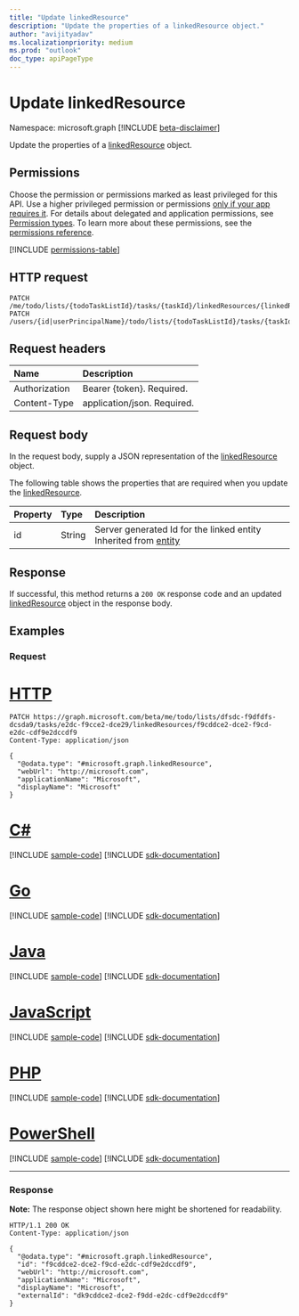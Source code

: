 ```yaml
---
title: "Update linkedResource"
description: "Update the properties of a linkedResource object."
author: "avijityadav"
ms.localizationpriority: medium
ms.prod: "outlook"
doc_type: apiPageType
---
```


# Update linkedResource
Namespace: microsoft.graph
[!INCLUDE [beta-disclaimer](../../includes/beta-disclaimer.md)]

Update the properties of a [linkedResource](../resources/linkedresource.md) object.

## Permissions
Choose the permission or permissions marked as least privileged for this API. Use a higher privileged permission or permissions [only if your app requires it](/graph/permissions-overview#best-practices-for-using-microsoft-graph-permissions). For details about delegated and application permissions, see [Permission types](/graph/permissions-overview#permission-types). To learn more about these permissions, see the [permissions reference](/graph/permissions-reference).

<!-- { "blockType": "permissions", "name": "linkedresource_update" } -->
[!INCLUDE [permissions-table](../includes/permissions/linkedresource-update-permissions.md)]

## HTTP request

<!-- {
  "blockType": "ignored"
}
-->
``` http
PATCH /me/todo/lists/{todoTaskListId}/tasks/{taskId}/linkedResources/{linkedResourcesId}
PATCH /users/{id|userPrincipalName}/todo/lists/{todoTaskListId}/tasks/{taskId}/linkedResources/{linkedResourcesId}
```

## Request headers
|Name|Description|
|:---|:---|
|Authorization|Bearer {token}. Required.|
|Content-Type|application/json. Required.|

## Request body
In the request body, supply a JSON representation of the [linkedResource](../resources/linkedresource.md) object.

The following table shows the properties that are required when you update the [linkedResource](../resources/linkedresource.md).

|Property|Type|Description|
|:---|:---|:---|
|id|String|Server generated Id for the linked entity Inherited from [entity](../resources/entity.md)|

## Response

If successful, this method returns a `200 OK` response code and an updated [linkedResource](../resources/linkedresource.md) object in the response body.

## Examples

### Request

# [HTTP](#tab/http)
<!-- {
  "blockType": "request",
  "sampleKeys": ["dfsdc-f9dfdfs-dcsda9", "e2dc-f9cce2-dce29", "f9cddce2-dce2-f9cd-e2dc-cdf9e2dccdf9"],
  "name": "update_linkedresource"
}
-->
``` http
PATCH https://graph.microsoft.com/beta/me/todo/lists/dfsdc-f9dfdfs-dcsda9/tasks/e2dc-f9cce2-dce29/linkedResources/f9cddce2-dce2-f9cd-e2dc-cdf9e2dccdf9
Content-Type: application/json

{
  "@odata.type": "#microsoft.graph.linkedResource",
  "webUrl": "http://microsoft.com",
  "applicationName": "Microsoft",
  "displayName": "Microsoft"
}
```

# [C#](#tab/csharp)
[!INCLUDE [sample-code](../includes/snippets/csharp/update-linkedresource-csharp-snippets.md)]
[!INCLUDE [sdk-documentation](../includes/snippets/snippets-sdk-documentation-link.md)]

# [Go](#tab/go)
[!INCLUDE [sample-code](../includes/snippets/go/update-linkedresource-go-snippets.md)]
[!INCLUDE [sdk-documentation](../includes/snippets/snippets-sdk-documentation-link.md)]

# [Java](#tab/java)
[!INCLUDE [sample-code](../includes/snippets/java/update-linkedresource-java-snippets.md)]
[!INCLUDE [sdk-documentation](../includes/snippets/snippets-sdk-documentation-link.md)]

# [JavaScript](#tab/javascript)
[!INCLUDE [sample-code](../includes/snippets/javascript/update-linkedresource-javascript-snippets.md)]
[!INCLUDE [sdk-documentation](../includes/snippets/snippets-sdk-documentation-link.md)]

# [PHP](#tab/php)
[!INCLUDE [sample-code](../includes/snippets/php/update-linkedresource-php-snippets.md)]
[!INCLUDE [sdk-documentation](../includes/snippets/snippets-sdk-documentation-link.md)]

# [PowerShell](#tab/powershell)
[!INCLUDE [sample-code](../includes/snippets/powershell/update-linkedresource-powershell-snippets.md)]
[!INCLUDE [sdk-documentation](../includes/snippets/snippets-sdk-documentation-link.md)]

---

### Response
**Note:** The response object shown here might be shortened for readability.
<!-- {
  "blockType": "response",
  "truncated": true,
  "@odata.type": "microsoft.graph.linkedResource"
}
-->
``` http
HTTP/1.1 200 OK
Content-Type: application/json

{
  "@odata.type": "#microsoft.graph.linkedResource",
  "id": "f9cddce2-dce2-f9cd-e2dc-cdf9e2dccdf9",
  "webUrl": "http://microsoft.com",
  "applicationName": "Microsoft",
  "displayName": "Microsoft",
  "externalId": "dk9cddce2-dce2-f9dd-e2dc-cdf9e2dccdf9"
}
```


